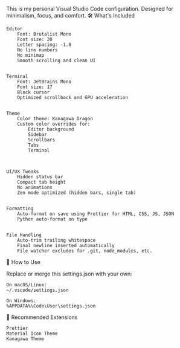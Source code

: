 This is my personal Visual Studio Code configuration. Designed for minimalism, focus, and comfort. 
🛠️ What's Included 

    Editor  
        Font: Brutalist Mono
        Font size: 20
        Letter spacing: -1.0
        No line numbers
        No minimap
        Smooth scrolling and clean UI
         

    Terminal  
        Font: JetBrains Mono
        Font size: 17
        Block cursor
        Optimized scrollback and GPU acceleration
         

    Theme  
        Color theme: Kanagawa Dragon
        Custom color overrides for:
            Editor background
            Sidebar
            Scrollbars
            Tabs
            Terminal
             
         

    UI/UX Tweaks  
        Hidden status bar
        Compact tab height
        No animations
        Zen mode optimized (hidden bars, single tab)
         

    Formatting  
        Auto-format on save using Prettier for HTML, CSS, JS, JSON
        Python auto-format on type
         

    File Handling  
        Auto-trim trailing whitespace
        Final newline inserted automatically
        File watcher excludes for .git, node_modules, etc.
         
     

📁 How to Use 

Replace or merge this settings.json with your own: 

    On macOS/Linux:
    ~/.vscode/settings.json 

    On Windows:
    %APPDATA%\Code\User\settings.json 
     

🧩 Recommended Extensions 

    Prettier 
    Material Icon Theme 
    Kanagawa Theme 
     
